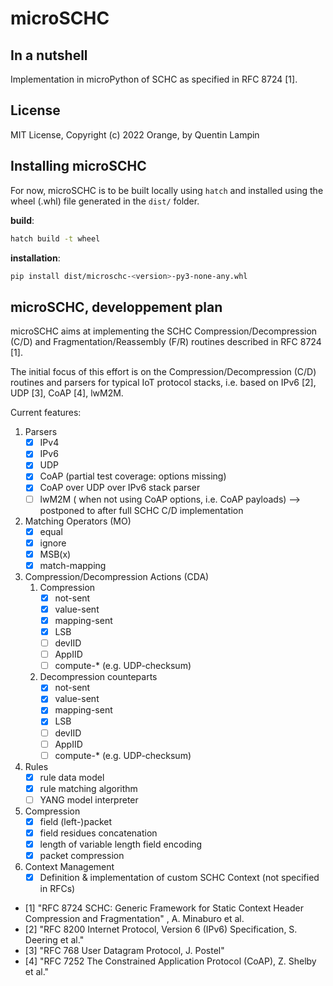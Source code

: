 # microSCHC

## In a nutshell

Implementation in microPython of SCHC as specified in RFC 8724 [1].

## License

MIT License, Copyright (c) 2022 Orange, by Quentin Lampin

## Installing microSCHC

For now, microSCHC is to be built locally using `hatch` and installed using the wheel (.whl) file generated in the `dist/` folder.

**build**:

```bash
hatch build -t wheel
```

**installation**:

```bash
pip install dist/microschc-<version>-py3-none-any.whl
```

## microSCHC, developpement plan

microSCHC aims at implementing the SCHC Compression/Decompression (C/D) and Fragmentation/Reassembly (F/R) routines described in RFC 8724 [1].

The initial focus of this effort is on the Compression/Decompression (C/D) routines and parsers for typical IoT protocol stacks, i.e. based
on IPv6 [2], UDP [3], CoAP [4], lwM2M.

Current features:

1. Parsers
   - [x] IPv4
   - [x] IPv6
   - [x] UDP
   - [x] CoAP (partial test coverage: options missing)
   - [x] CoAP over UDP over IPv6 stack parser
   - [ ] lwM2M ( when not using CoAP options, i.e. CoAP payloads) --> postponed to after full SCHC C/D implementation
2. Matching Operators (MO)
   - [x] equal
   - [x] ignore
   - [x] MSB(x)
   - [x] match-mapping
3. Compression/Decompression Actions (CDA)
   1. Compression
      - [x] not-sent
      - [x] value-sent
      - [x] mapping-sent
      - [x] LSB
      - [ ] devIID
      - [ ] AppIID
      - [ ] compute-* (e.g. UDP-checksum)
   2. Decompression counteparts
      - [x] not-sent
      - [x] value-sent
      - [x] mapping-sent
      - [x] LSB
      - [ ] devIID
      - [ ] AppIID
      - [ ] compute-* (e.g. UDP-checksum)
4. Rules
   - [x] rule data model
   - [x] rule matching algorithm
   - [ ] YANG model interpreter
5. Compression
   - [x] field (left-)packet
   - [x] field residues concatenation
   - [x] length of variable length field encoding
   - [x] packet compression
6. Context Management
   - [x] Definition & implementation of custom SCHC Context (not specified in RFCs)

- [1] "RFC 8724 SCHC: Generic Framework for Static Context Header Compression and Fragmentation" , A. Minaburo et al.
- [2] "RFC 8200 Internet Protocol, Version 6 (IPv6) Specification, S. Deering et al."
- [3] "RFC 768 User Datagram Protocol, J. Postel"
- [4] "RFC 7252 The Constrained Application Protocol (CoAP), Z. Shelby et al."
